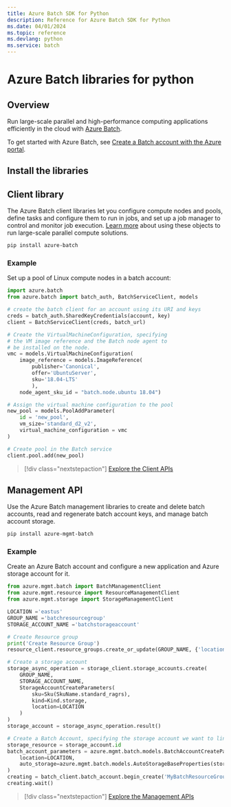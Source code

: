 ```yaml
---
title: Azure Batch SDK for Python
description: Reference for Azure Batch SDK for Python
ms.date: 04/01/2024
ms.topic: reference
ms.devlang: python
ms.service: batch
---
```

# Azure Batch libraries for python

## Overview

Run large-scale parallel and high-performance computing applications efficiently in the cloud with [Azure Batch](/azure/batch/batch-technical-overview).

To get started with Azure Batch, see [Create a Batch account with the Azure portal](/azure/batch/batch-account-create-portal).

## Install the libraries

## Client library
The Azure Batch client libraries let you configure compute nodes and pools, define tasks and configure them to run in jobs, and set up a job manager to control and monitor job execution. [Learn more](/azure/batch/batch-api-basics) about using these objects to run large-scale parallel compute solutions.

```bash
pip install azure-batch
```
### Example

Set up a pool of Linux compute nodes in a batch account:

```python
import azure.batch
from azure.batch import batch_auth, BatchServiceClient, models

# create the batch client for an account using its URI and keys
creds = batch_auth.SharedKeyCredentials(account, key)
client = BatchServiceClient(creds, batch_url)

# Create the VirtualMachineConfiguration, specifying
# the VM image reference and the Batch node agent to
# be installed on the node.
vmc = models.VirtualMachineConfiguration(
    image_reference = models.ImageReference(
        publisher='Canonical',
        offer='UbuntuServer',
        sku='18.04-LTS'
        ),
    node_agent_sku_id = "batch.node.ubuntu 18.04")

# Assign the virtual machine configuration to the pool
new_pool = models.PoolAddParameter(
    id = 'new_pool',
    vm_size='standard_d2_v2',
    virtual_machine_configuration = vmc
)

# Create pool in the Batch service
client.pool.add(new_pool)
```

> [!div class="nextstepaction"]
> [Explore the Client APIs](/python/api/azure-batch)

## Management API
Use the Azure Batch management libraries to create and delete batch accounts, read and regenerate batch account keys, and manage batch account storage.

```bash
pip install azure-mgmt-batch
```

### Example
Create an Azure Batch account and configure a new application and Azure storage account for it.

```python
from azure.mgmt.batch import BatchManagementClient
from azure.mgmt.resource import ResourceManagementClient
from azure.mgmt.storage import StorageManagementClient

LOCATION ='eastus'
GROUP_NAME ='batchresourcegroup'
STORAGE_ACCOUNT_NAME ='batchstorageaccount'

# Create Resource group
print('Create Resource Group')
resource_client.resource_groups.create_or_update(GROUP_NAME, {'location': LOCATION})

# Create a storage account
storage_async_operation = storage_client.storage_accounts.create(
    GROUP_NAME,
    STORAGE_ACCOUNT_NAME,
    StorageAccountCreateParameters(
        sku=Sku(SkuName.standard_ragrs),
        kind=Kind.storage,
        location=LOCATION
    )
)
storage_account = storage_async_operation.result()

# Create a Batch Account, specifying the storage account we want to link
storage_resource = storage_account.id
batch_account_parameters = azure.mgmt.batch.models.BatchAccountCreateParameters(
    location=LOCATION,
    auto_storage=azure.mgmt.batch.models.AutoStorageBaseProperties(storage_resource)
)
creating = batch_client.batch_account.begin_create('MyBatchResourceGroup', 'MyBatchAccount', batch_account_parameters)
creating.wait()
```

> [!div class="nextstepaction"]
> [Explore the Management APIs](/python/api/azure-mgmt-batch)